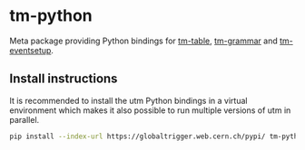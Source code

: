 # tm-python

Meta package providing Python bindings for
[tm-table](https://github.com/cms-l1-globaltrigger/tm-table),
[tm-grammar](https://github.com/cms-l1-globaltrigger/tm-grammar) and
[tm-eventsetup](https://github.com/cms-l1-globaltrigger/tm-eventsetup).

## Install instructions

It is recommended to install the utm Python bindings in a virtual environment
which makes it also possible to run multiple versions of utm in parallel.

```bash
pip install --index-url https://globaltrigger.web.cern.ch/pypi/ tm-python==0.11.1
```
